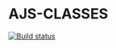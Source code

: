# AJS-CLASSES

[![Build status](https://ci.appveyor.com/api/projects/status/py2dwin0ei1pbiic?svg=true)](https://ci.appveyor.com/project/GaliullinAR/netology-homework-ajs-classes)